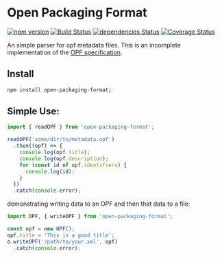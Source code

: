 # Open Packaging Format

[![npm version](https://badge.fury.io/js/open-packaging-format.svg)](https://badge.fury.io/js/open-packaging-format) [![Build Status](https://travis-ci.org/e-e-e/open-packaging-format.svg?branch=master)](https://travis-ci.org/e-e-e/open-packaging-format) [![dependencies Status](https://david-dm.org/e-e-e/open-packaging-format/status.svg)](https://david-dm.org/e-e-e/open-packaging-format) [![Coverage Status](https://coveralls.io/repos/github/e-e-e/open-packaging-format/badge.svg?branch=master)](https://coveralls.io/github/e-e-e/open-packaging-format?branch=master)

An simple parser for opf metadata files. This is an incomplete implementation of the [OPF specification](http://www.idpf.org/epub/20/spec/OPF_2.0.1_draft.htm).

## Install

```bash
npm install open-packaging-format;
```

## Simple Use:

```js
import { readOPF } from 'open-packaging-format';

readOPF('some/dir/to/metadata.opf')
  .then((opf) => {
    console.log(opf.title);
    console.log(opf.description);
    for (const id of opf.identifiers) {
      console.log(id);
    }
  })
  .catch(console.error);
```

demonstrating writing data to an OPF and then that data to a file:

```js
import OPF, { writeOPF } from 'open-packaging-format';

const opf = new OPF();
opf.title = 'This is a good title';
o.writeOPF('/path/to/your.xml', opf)
  .catch(console.error);

```
